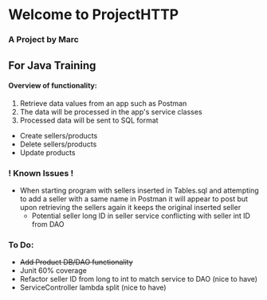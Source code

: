 # Welcome to ProjectHTTP
### A Project by Marc
## For Java Training

#### Overview of functionality:
1. Retrieve data values from an app such as Postman
2. The data will be processed in the app's service classes
3. Processed data will be sent to SQL format
- Create sellers/products
- Delete sellers/products
- Update products

### ! Known Issues !
- When starting program with sellers inserted in Tables.sql and attempting to add a seller with a same name in Postman it will appear to post but upon retrieving the sellers again it keeps the original inserted seller
  - Potential seller long ID in seller service conflicting with seller int ID from DAO

### To Do:
- <strike>Add Product DB/DAO functionality</strike>
- Junit 60% coverage
- Refactor seller ID from long to int to match service to DAO (nice to have)
- ServiceController lambda split (nice to have)